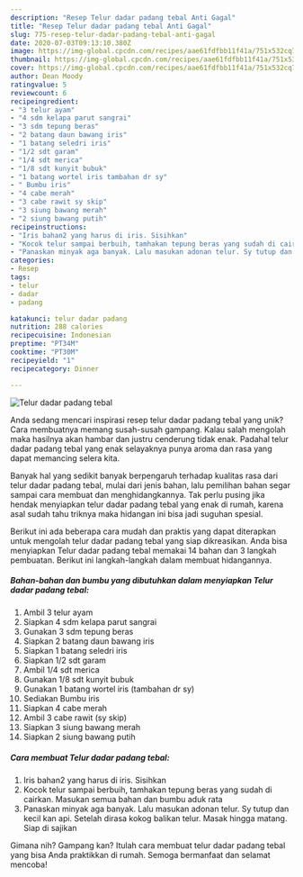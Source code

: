 ```yaml
---
description: "Resep Telur dadar padang tebal Anti Gagal"
title: "Resep Telur dadar padang tebal Anti Gagal"
slug: 775-resep-telur-dadar-padang-tebal-anti-gagal
date: 2020-07-03T09:13:10.380Z
image: https://img-global.cpcdn.com/recipes/aae61fdfbb11f41a/751x532cq70/telur-dadar-padang-tebal-foto-resep-utama.jpg
thumbnail: https://img-global.cpcdn.com/recipes/aae61fdfbb11f41a/751x532cq70/telur-dadar-padang-tebal-foto-resep-utama.jpg
cover: https://img-global.cpcdn.com/recipes/aae61fdfbb11f41a/751x532cq70/telur-dadar-padang-tebal-foto-resep-utama.jpg
author: Dean Moody
ratingvalue: 5
reviewcount: 6
recipeingredient:
- "3 telur ayam"
- "4 sdm kelapa parut sangrai"
- "3 sdm tepung beras"
- "2 batang daun bawang iris"
- "1 batang seledri iris"
- "1/2 sdt garam"
- "1/4 sdt merica"
- "1/8 sdt kunyit bubuk"
- "1 batang wortel iris tambahan dr sy"
- " Bumbu iris"
- "4 cabe merah"
- "3 cabe rawit sy skip"
- "3 siung bawang merah"
- "2 siung bawang putih"
recipeinstructions:
- "Iris bahan2 yang harus di iris. Sisihkan"
- "Kocok telur sampai berbuih, tamhakan tepung beras yang sudah di cairkan. Masukan semua bahan dan bumbu aduk rata"
- "Panaskan minyak aga banyak. Lalu masukan adonan telur. Sy tutup dan kecil kan api. Setelah dirasa kokog balikan telur. Masak hingga matang. Siap di sajikan"
categories:
- Resep
tags:
- telur
- dadar
- padang

katakunci: telur dadar padang 
nutrition: 288 calories
recipecuisine: Indonesian
preptime: "PT34M"
cooktime: "PT30M"
recipeyield: "1"
recipecategory: Dinner

---
```



![Telur dadar padang tebal](https://img-global.cpcdn.com/recipes/aae61fdfbb11f41a/751x532cq70/telur-dadar-padang-tebal-foto-resep-utama.jpg)

Anda sedang mencari inspirasi resep telur dadar padang tebal yang unik? Cara membuatnya memang susah-susah gampang. Kalau salah mengolah maka hasilnya akan hambar dan justru cenderung tidak enak. Padahal telur dadar padang tebal yang enak selayaknya punya aroma dan rasa yang dapat memancing selera kita.



Banyak hal yang sedikit banyak berpengaruh terhadap kualitas rasa dari telur dadar padang tebal, mulai dari jenis bahan, lalu pemilihan bahan segar sampai cara membuat dan menghidangkannya. Tak perlu pusing jika hendak menyiapkan telur dadar padang tebal yang enak di rumah, karena asal sudah tahu triknya maka hidangan ini bisa jadi suguhan spesial.


Berikut ini ada beberapa cara mudah dan praktis yang dapat diterapkan untuk mengolah telur dadar padang tebal yang siap dikreasikan. Anda bisa menyiapkan Telur dadar padang tebal memakai 14 bahan dan 3 langkah pembuatan. Berikut ini langkah-langkah dalam membuat hidangannya.

<!--inarticleads1-->

##### Bahan-bahan dan bumbu yang dibutuhkan dalam menyiapkan Telur dadar padang tebal:

1. Ambil 3 telur ayam
1. Siapkan 4 sdm kelapa parut sangrai
1. Gunakan 3 sdm tepung beras
1. Siapkan 2 batang daun bawang iris
1. Siapkan 1 batang seledri iris
1. Siapkan 1/2 sdt garam
1. Ambil 1/4 sdt merica
1. Gunakan 1/8 sdt kunyit bubuk
1. Gunakan 1 batang wortel iris (tambahan dr sy)
1. Sediakan  Bumbu iris
1. Siapkan 4 cabe merah
1. Ambil 3 cabe rawit (sy skip)
1. Siapkan 3 siung bawang merah
1. Siapkan 2 siung bawang putih




<!--inarticleads2-->

##### Cara membuat Telur dadar padang tebal:

1. Iris bahan2 yang harus di iris. Sisihkan
1. Kocok telur sampai berbuih, tamhakan tepung beras yang sudah di cairkan. Masukan semua bahan dan bumbu aduk rata
1. Panaskan minyak aga banyak. Lalu masukan adonan telur. Sy tutup dan kecil kan api. Setelah dirasa kokog balikan telur. Masak hingga matang. Siap di sajikan




Gimana nih? Gampang kan? Itulah cara membuat telur dadar padang tebal yang bisa Anda praktikkan di rumah. Semoga bermanfaat dan selamat mencoba!
